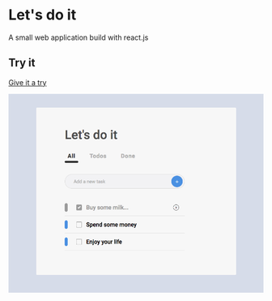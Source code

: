 # Let's do it



A small web application build with react.js



## Try it

[Give it a try](https://skyying.github.io/lets-do-it/dist/index.html)

![image-20180829140656376](/images/image-20180829140656376.png)